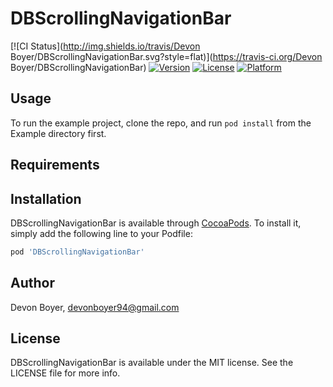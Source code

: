 # DBScrollingNavigationBar

[![CI Status](http://img.shields.io/travis/Devon Boyer/DBScrollingNavigationBar.svg?style=flat)](https://travis-ci.org/Devon Boyer/DBScrollingNavigationBar)
[![Version](https://img.shields.io/cocoapods/v/DBScrollingNavigationBar.svg?style=flat)](http://cocoapods.org/pods/DBScrollingNavigationBar)
[![License](https://img.shields.io/cocoapods/l/DBScrollingNavigationBar.svg?style=flat)](http://cocoapods.org/pods/DBScrollingNavigationBar)
[![Platform](https://img.shields.io/cocoapods/p/DBScrollingNavigationBar.svg?style=flat)](http://cocoapods.org/pods/DBScrollingNavigationBar)

## Usage

To run the example project, clone the repo, and run `pod install` from the Example directory first.

## Requirements

## Installation

DBScrollingNavigationBar is available through [CocoaPods](http://cocoapods.org). To install
it, simply add the following line to your Podfile:

```ruby
pod 'DBScrollingNavigationBar'
```

## Author

Devon Boyer, devonboyer94@gmail.com

## License

DBScrollingNavigationBar is available under the MIT license. See the LICENSE file for more info.
